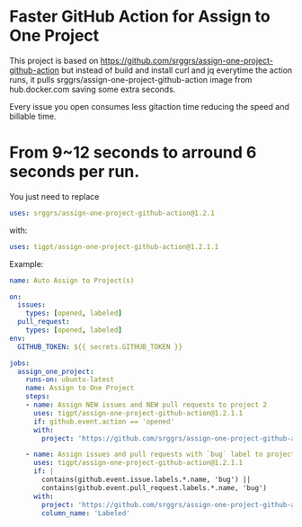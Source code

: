 # Faster GitHub Action for Assign to One Project

This project is based on https://github.com/srggrs/assign-one-project-github-action but instead of build and install curl and jq everytime the action runs, it pulls srggrs/assign-one-project-github-action image from hub.docker.com saving some extra seconds.

Every issue you open consumes less gitaction time reducing the speed and billable time.

# From 9~12 seconds to arround 6 seconds per run.

You just need to replace 
```yaml
uses: srggrs/assign-one-project-github-action@1.2.1
```

with:
```yaml
uses: tigpt/assign-one-project-github-action@1.2.1.1
```

Example:
```yaml
name: Auto Assign to Project(s)

on:
  issues:
    types: [opened, labeled]
  pull_request:
    types: [opened, labeled]
env:
  GITHUB_TOKEN: ${{ secrets.GITHUB_TOKEN }}

jobs:
  assign_one_project:
    runs-on: ubuntu-latest
    name: Assign to One Project
    steps:
    - name: Assign NEW issues and NEW pull requests to project 2
      uses: tigpt/assign-one-project-github-action@1.2.1.1
      if: github.event.action == 'opened'
      with:
        project: 'https://github.com/srggrs/assign-one-project-github-action/projects/2'

    - name: Assign issues and pull requests with `bug` label to project 3
      uses: tigpt/assign-one-project-github-action@1.2.1.1
      if: |
        contains(github.event.issue.labels.*.name, 'bug') ||
        contains(github.event.pull_request.labels.*.name, 'bug')
      with:
        project: 'https://github.com/srggrs/assign-one-project-github-action/projects/3'
        column_name: 'Labeled'
```